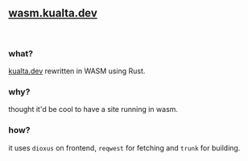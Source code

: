 ## <a href="https://wasm.kualta.dev/"> wasm.kualta.dev </a> 
<br>

### what?
<a href="https://kualta.dev/">kualta.dev</a> rewritten in WASM using Rust.

### why?
thought it'd be cool to have a site running in wasm.

### how?
it uses `dioxus` on frontend,  `reqwest` for fetching and `trunk` for building.
